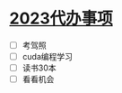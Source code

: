 # [2023代办事项](https://github.com/wjwever/gitblog/issues/17)

- [ ] 考驾照
- [ ] cuda编程学习
- [ ] 读书30本
- [ ] 看看机会